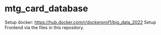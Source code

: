 # mtg_card_database
 
Setup docker:  https://hub.docker.com/r/dockerprof1/big_data_2022
Setup Frontend via the files in this repository.
